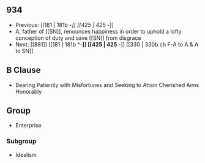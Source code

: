## 934
- Previous: [[181 | 181b -*]] [[425 | 425 -*]] 
- A, father of [[SN]], renounces happiness in order to uphold a lofty conception of duty and save [[SN]] from disgrace
- Next: [[881]] [[181 | 181b *-**]] [[425 | 425 *-***]] [[330 | 330b ch F-A to A &amp; A to SN]] 

## B Clause
- Bearing Patiently with Misfortunes and Seeking to Attain Cherished Aims Honorably

## Group
- Enterprise

### Subgroup
- Idealism

